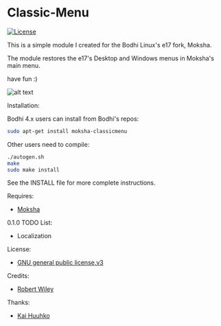 # Classic-Menu
[![License](http://img.shields.io/badge/license-GPLv3-blue.svg?colorB=9977bb&style=plastic)](https://github.com/rbtylee/Classic-Menu/blob/master/LICENSE)

This is a simple module I created for the Bodhi Linux's e17 fork, Moksha.

The module restores the e17's Desktop and Windows menus in Moksha's main menu.

have fun :)

![alt text](http://i.imgur.com/0QguUFM.png "Classic Menu")

Installation:

Bodhi 4.x users can install from Bodhi's repos:

```bash
sudo apt-get install moksha-classicmenu
```
Other users need to compile:

```bash
./autogen.sh
make
sudo make install
```

See the INSTALL file for more complete instructions.

Requires:
- [Moksha](https://github.com/JeffHoogland/moksha)

0.1.0  TODO List:
- Localization

License:
- [GNU general public license,v3](http://www.gnu.org/licenses/gpl-3.0.en.html)

Credits:
- [Robert Wiley](https://github.com/rbtylee)

Thanks:
- [Kai Huuhko](https://github.com/kaihu)

